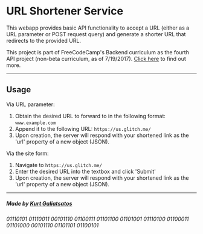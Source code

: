 # URL Shortener Service

This webapp provides basic API functionality to accept a URL (either as a URL parameter or POST request query) and generate a shorter URL that redirects to the provided URL. 

This project is part of FreeCodeCamp's Backend curriculum as the fourth API project (non-beta curriculum, as of 7/19/2017). [Click here](https://www.freecodecamp.org/challenges/url-shortener-microservice) to find out more.

-----

## Usage

Via URL parameter:

1. Obtain the desired URL to forward to in the following format: `www.example.com`
2. Append it to the following URL:
`https://us.glitch.me/`
3. Upon creation, the server will respond with your shortened link as the 'url' property of a new object (JSON).

Via the site form:

1. Navigate to `https://us.glitch.me/`
2. Enter the desired URL into the textbox and click 'Submit'
3. Upon creation, the server will respond with your shortened link as the 'url' property of a new object (JSON).

-----

##### Made by [Kurt Galiatsatos](https://www.freecodecamp.org/kurtisnotcurtis)

###### 01110101 01110011 00101110 01100111 01101100 01101001 01110100 01100011 01101000 00101110 01101101 01100101
